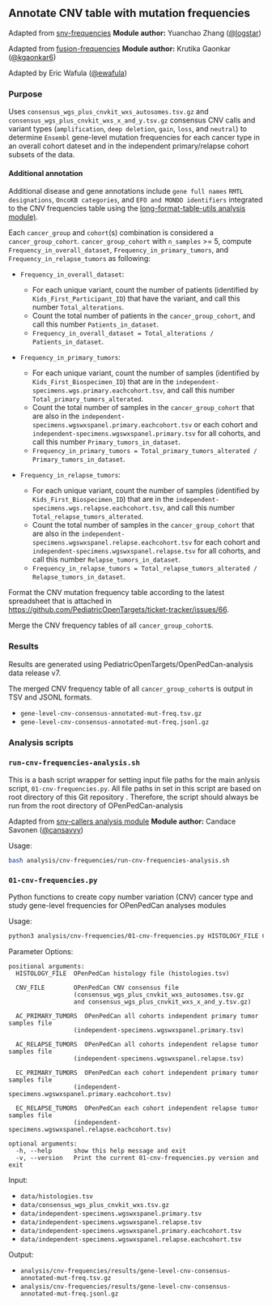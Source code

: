 ## Annotate CNV table with mutation frequencies

Adapted from [snv-frequencies](https://github.com/logstar/OpenPedCan-analysis/tree/snv-freq/analyses/snv-frequencies)
**Module author:** Yuanchao Zhang ([@logstar](https://github.com/logstar))

Adapted from [fusion-frequencies](https://github.com/PediatricOpenTargets/OpenPedCan-analysis/tree/kgaonkar6/fusion_freq/analyses/fusion-frequencies)
**Module author:** Krutika Gaonkar ([@kgaonkar6](https://github.com/kgaonkar6))

Adapted by Eric Wafula ([@ewafula](https://github.com/ewafula)) 

### Purpose
Uses `consensus_wgs_plus_cnvkit_wxs_autosomes.tsv.gz` and `consensus_wgs_plus_cnvkit_wxs_x_and_y.tsv.gz` consensus CNV calls and variant types (`amplification`, `deep deletion`, `gain`, `loss`, and `neutral`) to determine `Ensembl` gene-level mutation frequencies for each cancer type in an overall cohort dateset and in the independent primary/relapse cohort subsets of the data.

#### Additional annotation
Additional disease and gene annotations include `gene full names` `RMTL designations`, `OncoKB categories`, and `EFO and MONDO identifiers` integrated to the CNV frequencies table using the [long-format-table-utils analysis module)](https://github.com/PediatricOpenTargets/OpenPedCan-analysis/tree/dev/analyses/long-format-table-utils).

Each `cancer_group` and `cohort`(s) combination is considered a `cancer_group_cohort`. `cancer_group_cohort` with `n_samples` >= 5, compute `Frequency_in_overall_dataset`, `Frequency_in_primary_tumors`, and `Frequency_in_relapse_tumors` as following:

- `Frequency_in_overall_dataset`:
  - For each unique variant, count the number of patients (identified by `Kids_First_Participant_ID`) that have the variant, and call this number `Total_alterations`.
  - Count the total number of patients in the `cancer_group_cohort`, and call this number `Patients_in_dataset`.
  - `Frequency_in_overall_dataset = Total_alterations / Patients_in_dataset`.

- `Frequency_in_primary_tumors`:
  - For each unique variant, count the number of samples (identified by `Kids_First_Biospecimen_ID`) that are in the `independent-specimens.wgs.primary.eachcohort.tsv`, and call this number `Total_primary_tumors_alterated`.
  - Count the total number of samples in the `cancer_group_cohort` that are also in the `independent-specimens.wgswxspanel.primary.eachcohort.tsv` or each cohort and `independent-specimens.wgswxspanel.primary.tsv` for all cohorts, and call this number `Primary_tumors_in_dataset`.
  - `Frequency_in_primary_tumors = Total_primary_tumors_alterated / Primary_tumors_in_dataset`.

- `Frequency_in_relapse_tumors`:
  - For each unique variant, count the number of samples (identified by `Kids_First_Biospecimen_ID`) that are in the `independent-specimens.wgs.relapse.eachcohort.tsv`, and call this number `Total_relapse_tumors_alterated`.
  - Count the total number of samples in the `cancer_group_cohort` that are also in the `independent-specimens.wgswxspanel.relapse.eachcohort.tsv` for each cohort and `independent-specimens.wgswxspanel.relapse.tsv` for all cohorts, and call this number `Relapse_tumors_in_dataset`.
  - `Frequency_in_relapse_tumors = Total_relapse_tumors_alterated / Relapse_tumors_in_dataset`.

Format the CNV mutation frequency table according to the latest spreadsheet that is attached in <https://github.com/PediatricOpenTargets/ticket-tracker/issues/66>.

Merge the CNV frequency tables of all `cancer_group_cohort`s.

### Results

Results are generated using PediatricOpenTargets/OpenPedCan-analysis data release v7.

The merged CNV frequency table of all `cancer_group_cohort`s is output in TSV and JSONL formats.

- `gene-level-cnv-consensus-annotated-mut-freq.tsv.gz`
- `gene-level-cnv-consensus-annotated-mut-freq.jsonl.gz`

### Analysis scripts

### `run-cnv-frequencies-analysis.sh`
This is a bash script wrapper for setting input file paths for the main anlysis script, `01-cnv-frequencies.py`. All file paths in set in this script are based on root directory of this Git repository . Therefore, the script should always be run from the root directory of OPenPedCan-analysis

Adapted from [snv-callers analysis module](https://github.com/PediatricOpenTargets/OpenPedCan-analysis/blob/dev/analyses/snv-callers/run_caller_consensus_analysis.sh)
**Module author:** Candace Savonen ([@cansavvy](https://github.com/cansavvy))

Usage:
```bash
bash analysis/cnv-frequencies/run-cnv-frequencies-analysis.sh

```

### `01-cnv-frequencies.py`
Python functions to create copy number variation (CNV) cancer type and study gene-level frequencies for OPenPedCan analyses modules

Usage:
```bash
python3 analysis/cnv-frequencies/01-cnv-frequencies.py HISTOLOGY_FILE CNV_FILE  AC_PRIMARY_TUMORS AC_RELAPSE_TUMORS EC_PRIMARY_TUMORS EC_RELAPSE_TUMORS
```

Parameter Options:
```
positional arguments:
  HISTOLOGY_FILE  OPenPedCan histology file (histologies.tsv)
                  
  CNV_FILE        OPenPedCan CNV consensus file 
                  (consensus_wgs_plus_cnvkit_wxs_autosomes.tsv.gz
                  and consensus_wgs_plus_cnvkit_wxs_x_and_y.tsv.gz)
                  
  AC_PRIMARY_TUMORS  OPenPedCan all cohorts independent primary tumor samples file 
                  (independent-specimens.wgswxspanel.primary.tsv)
                  
  AC_RELAPSE_TUMORS  OPenPedCan all cohorts independent relapse tumor samples file 
                  (independent-specimens.wgswxspanel.relapse.tsv)
                  
  EC_PRIMARY_TUMORS  OPenPedCan each cohort independent primary tumor samples file 
                  (independent-specimens.wgswxspanel.primary.eachcohort.tsv)
                  
  EC_RELAPSE_TUMORS  OPenPedCan each cohort independent relapse tumor samples file 
                  (independent-specimens.wgswxspanel.relapse.eachcohort.tsv)

optional arguments:
  -h, --help      show this help message and exit
  -v, --version   Print the current 01-cnv-frequencies.py version and exit
```

Input:
- `data/histologies.tsv`
- `data/consensus_wgs_plus_cnvkit_wxs.tsv.gz`
- `data/independent-specimens.wgswxspanel.primary.tsv`
- `data/independent-specimens.wgswxspanel.relapse.tsv`
- `data/independent-specimens.wgswxspanel.primary.eachcohort.tsv`
- `data/independent-specimens.wgswxspanel.relapse.eachcohort.tsv`

Output:
- `analysis/cnv-frequencies/results/gene-level-cnv-consensus-annotated-mut-freq.tsv.gz`
- `analysis/cnv-frequencies/results/gene-level-cnv-consensus-annotated-mut-freq.jsonl.gz`

